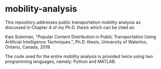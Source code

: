 # mobility-analysis

This repository addresses public transportation mobility analysis as discussed in Chapter 4 of my Ph.D. thesis which can be cited as:

Kais Suleiman, "Popular Content Distribution in Public Transportation Using Artificial Intelligence Techniques.", Ph.D. thesis, University of Waterloo, Ontario, Canada, 2019.

The code used for the entire mobility analysis is provided twice using two programming languages, namely: Python and MATLAB. 
